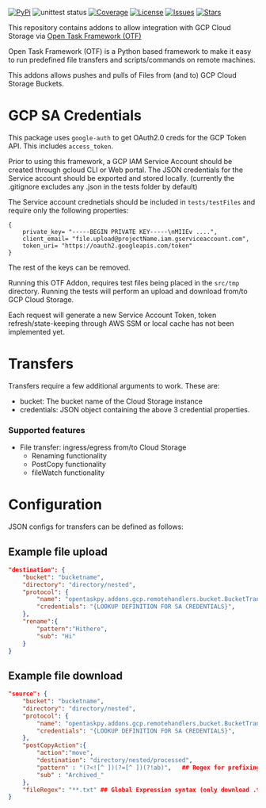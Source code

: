 [![PyPi](https://img.shields.io/pypi/v/otf-addons-gcp.svg)](https://pypi.org/project/otf-addons-gcp/)
![unittest status](https://github.com/adammcdonagh/otf-addons-gcp/actions/workflows/lint.yml/badge.svg)
[![Coverage](https://img.shields.io/codecov/c/github/adammcdonagh/otf-addons-gcp.svg)](https://codecov.io/gh/adammcdonagh/otf-addons-gcp)
[![License](https://img.shields.io/github/license/adammcdonagh/otf-addons-gcp.svg)](https://github.com/adammcdonagh/otf-addons-gcp/blob/master/LICENSE)
[![Issues](https://img.shields.io/github/issues/adammcdonagh/otf-addons-gcp.svg)](https://github.com/adammcdonagh/otf-addons-gcp/issues)
[![Stars](https://img.shields.io/github/stars/adammcdonagh/otf-addons-gcp.svg)](https://github.com/adammcdonagh/otf-addons-gcp/stargazers)

This repository contains addons to allow integration with GCP Cloud Storage via [Open Task Framework (OTF)](https://github.com/adammcdonagh/open-task-framework)

Open Task Framework (OTF) is a Python based framework to make it easy to run predefined file transfers and scripts/commands on remote machines.

This addons allows pushes and pulls of Files from (and to) GCP Cloud Storage Buckets.

# GCP SA Credentials

This package uses `google-auth` to get OAuth2.0 creds for the GCP Token API. This includes `access_token`.

Prior to using this framework, a GCP IAM Service Account should be created through gcloud CLI or Web portal. The JSON credentials for the Service account should be exported and stored locally.
(currently the .gitignore excludes any .json in the tests folder by default)

The Service account crednetials should be included in `tests/testFiles` and require only the following properties:

```
{
    private_key= "-----BEGIN PRIVATE KEY-----\nMIIEv ....",
    client_email= "file.upload@projectName.iam.gserviceaccount.com",
    token_uri= "https://oauth2.googleapis.com/token"
}
```

The rest of the keys can be removed.

Running this OTF Addon, requires test files being placed in the `src/tmp` directory. Running the tests will perform an upload and download from/to GCP Cloud Storage.

Each request will generate a new Service Account Token, token refresh/state-keeping through AWS SSM or local cache has not been implemented yet.

# Transfers

Transfers require a few additional arguments to work. These are:

- bucket: The bucket name of the Cloud Storage instance
- credentials: JSON object containing the above 3 credential properties.

### Supported features

- File transfer: ingress/egress from/to Cloud Storage
  - Renaming functionality
  - PostCopy functionality
  - fileWatch functionality

# Configuration

JSON configs for transfers can be defined as follows:

## Example file upload

```json
"destination": {
    "bucket": "bucketname",
    "directory": "directory/nested",
    "protocol": {
        "name": "opentaskpy.addons.gcp.remotehandlers.bucket.BucketTransfer",
        "credentials": "{LOOKUP DEFINITION FOR SA CREDENTIALS}",
    },
    "rename":{
        "pattern":"Hithere",
        "sub": "Hi"
    }
}
```

## Example file download

```json
"source": {
    "bucket": "bucketname",
    "directory": "directory/nested",
    "protocol": {
        "name": "opentaskpy.addons.gcp.remotehandlers.bucket.BucketTransfer",
        "credentials": "{LOOKUP DEFINITION FOR SA CREDENTIALS}",
    },
    "postCopyAction":{
        "action":"move",
        "destination": "directory/nested/processed",
        "pattern" : "(?<![^ ])(?=[^ ])(?!ab)",   ## Regex for prefixing
        "sub" : "Archived_"
    },
    "fileRegex": "**.txt" ## Global Expression syntax (only download .txt)
}
```

